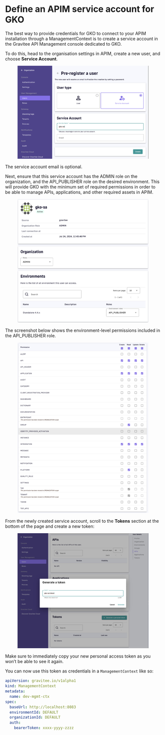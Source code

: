 # Define an APIM service account for GKO

The best way to provide credentials for GKO to connect to your APIM installation through a ManagementContext is to create a service account in the Gravitee API Management console dedicated to GKO.

To do this, head to the organisation settings in APIM, create a new user, and choose **Service Account**.

<figure><img src="../.gitbook/assets/image (6).png" alt=""><figcaption></figcaption></figure>

The service account email is optional.

Next, ensure that this service account has the ADMIN role on the organization, and the API\_PUBLISHER role on the desired environment. This will provide GKO with the minimum set of required permissions in order to be able to manage APIs, applications, and other required assets in APIM.

<figure><img src="../.gitbook/assets/image (15).png" alt=""><figcaption></figcaption></figure>

The screenshot below shows the environment-level permissions included in the API\_PUBLISHER role.

<figure><img src="../.gitbook/assets/image (5).png" alt=""><figcaption></figcaption></figure>

From the newly created service account, scroll to the **Tokens** section at the bottom of the page and create a new token:

<figure><img src="../.gitbook/assets/image (7).png" alt=""><figcaption></figcaption></figure>

Make sure to immediately copy your new personal access token as you won’t be able to see it again.

You can now use this token as credentials in a `ManagementContext` like so:

```yaml
apiVersion: gravitee.io/v1alpha1
kind: ManagementContext
metadata:
  name: dev-mgmt-ctx
spec:
  baseUrl: http://localhost:8083
  environmentId: DEFAULT
  organizationId: DEFAULT
  auth:
    bearerToken: xxxx-yyyy-zzzz
```
